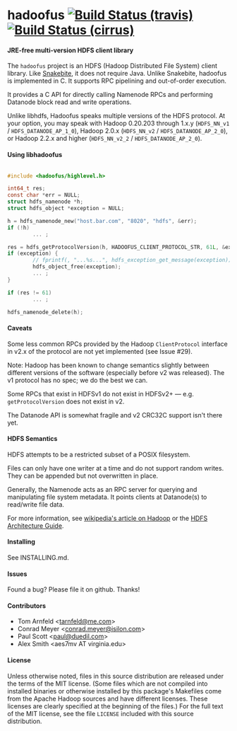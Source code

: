 hadoofus [![Build Status (travis)](https://travis-ci.org/alexsmith1612/hadoofus.svg?branch=master)](https://travis-ci.org/alexsmith1612/hadoofus) [![Build Status (cirrus)](https://api.cirrus-ci.com/github/alexsmith1612/hadoofus.svg)](https://cirrus-ci.com/github/alexsmith1612/hadoofus)
============================================================================================================================

#### JRE-free multi-version HDFS client library

The `hadoofus` project is an HDFS (Hadoop Distributed File System) client
library. Like [Snakebite](https://github.com/spotify/snakebite/), it does not
require Java. Unlike Snakebite, hadoofus is implemented in C. It supports RPC
pipelining and out-of-order execution.

It provides a C API for directly calling Namenode RPCs and performing Datanode
block read and write operations.

Unlike libhdfs, Hadoofus speaks multiple versions of the HDFS protocol. At your
option, you may speak with Hadoop 0.20.203 through 1.x.y (`HDFS_NN_v1` /
`HDFS_DATANODE_AP_1_0`), Hadoop 2.0.x (`HDFS_NN_v2` / `HDFS_DATANODE_AP_2_0`),
or Hadoop 2.2.x and higher (`HDFS_NN_v2_2` / `HDFS_DATANODE_AP_2_0`).

#### Using libhadoofus

```c

#include <hadoofus/highlevel.h>

int64_t res;
const char *err = NULL;
struct hdfs_namenode *h;
struct hdfs_object *exception = NULL;

h = hdfs_namenode_new("host.bar.com", "8020", "hdfs", &err);
if (!h)
        ... ;

res = hdfs_getProtocolVersion(h, HADOOFUS_CLIENT_PROTOCOL_STR, 61L, &exception);
if (exception) {
        // fprintf(, "...%s...", hdfs_exception_get_message(exception));
        hdfs_object_free(exception);
        ... ;
}

if (res != 61)
        ... ;

hdfs_namenode_delete(h);
```

#### Caveats

Some less common RPCs provided by the Hadoop `ClientProtocol` interface in v2.x
of the protocol are not yet implemented (see Issue #29).

Note: Hadoop has been known to change semantics slightly between different
versions of the software (especially before v2 was released). The v1 protocol
has no spec; we do the best we can.

Some RPCs that exist in HDFSv1 do not exist in HDFSv2+ — e.g.
`getProtocolVersion` does not exist in v2.

The Datanode API is somewhat fragile and v2 CRC32C support isn't there yet.

#### HDFS Semantics

HDFS attempts to be a restricted subset of a POSIX filesystem.

Files can only have one writer at a time and do not support random writes. They
can be appended but not overwritten in place.

Generally, the Namenode acts as an RPC server for querying and manipulating
file system metadata. It points clients at Datanode(s) to read/write file data.

For more information, see [wikipedia's article on Hadoop][0] or the
[HDFS Architecture Guide][1].

[0]: https://en.wikipedia.org/wiki/Apache_Hadoop#Hadoop_distributed_file_system "Hadoop distributed file system"
[1]: https://hadoop.apache.org/docs/r1.2.1/hdfs_design.html

#### Installing

See INSTALLING.md.

#### Issues

Found a bug? Please file it on github. Thanks!

#### Contributors

* Tom Arnfeld &lt;tarnfeld@me.com&gt;
* Conrad Meyer &lt;conrad.meyer@isilon.com&gt;
* Paul Scott &lt;paul@duedil.com&gt;
* Alex Smith &lt;aes7mv AT virginia.edu&gt;

#### License

Unless otherwise noted, files in this source distribution are released under
the terms of the MIT license. (Some files which are not compiled into installed
binaries or otherwise installed by this package's Makefiles come from the
Apache Hadoop sources and have different licenses. These licenses are clearly
specified at the beginning of the files.) For the full text of the MIT license,
see the file `LICENSE` included with this source distribution.
